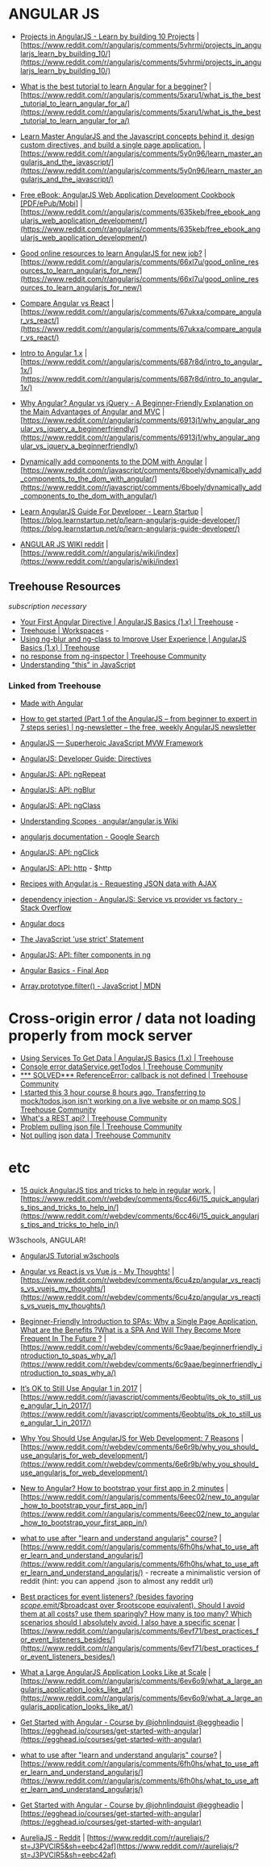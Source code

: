 # ANGULAR JS

* [Projects in AngularJS - Learn by building 10 Projects](https://www.reddit.com/r/angularjs/comments/5vhrmi/projects_in_angularjs_learn_by_building_10/) | [https://www.reddit.com/r/angularjs/comments/5vhrmi/projects_in_angularjs_learn_by_building_10/](https://www.reddit.com/r/angularjs/comments/5vhrmi/projects_in_angularjs_learn_by_building_10/)
* [What is the best tutorial to learn Angular for a begginer?](https://www.reddit.com/r/angularjs/comments/5xaru1/what_is_the_best_tutorial_to_learn_angular_for_a/) | [https://www.reddit.com/r/angularjs/comments/5xaru1/what_is_the_best_tutorial_to_learn_angular_for_a/](https://www.reddit.com/r/angularjs/comments/5xaru1/what_is_the_best_tutorial_to_learn_angular_for_a/)
* [Learn Master AngularJS and the Javascript concepts behind it, design custom directives, and build a single page application.](https://www.reddit.com/r/angularjs/comments/5y0n96/learn_master_angularjs_and_the_javascript/) | [https://www.reddit.com/r/angularjs/comments/5y0n96/learn_master_angularjs_and_the_javascript/](https://www.reddit.com/r/angularjs/comments/5y0n96/learn_master_angularjs_and_the_javascript/)
* [Free eBook: AngularJS Web Application Development Cookbook [PDF/ePub/Mobi]](https://www.reddit.com/r/angularjs/comments/635keb/free_ebook_angularjs_web_application_development/) | [https://www.reddit.com/r/angularjs/comments/635keb/free_ebook_angularjs_web_application_development/](https://www.reddit.com/r/angularjs/comments/635keb/free_ebook_angularjs_web_application_development/)
* [Good online resources to learn AngularJS for new job?](https://www.reddit.com/r/angularjs/comments/66xl7u/good_online_resources_to_learn_angularjs_for_new/) | [https://www.reddit.com/r/angularjs/comments/66xl7u/good_online_resources_to_learn_angularjs_for_new/](https://www.reddit.com/r/angularjs/comments/66xl7u/good_online_resources_to_learn_angularjs_for_new/)
* [Compare Angular vs React](https://www.reddit.com/r/angularjs/comments/67ukxa/compare_angular_vs_react/) | [https://www.reddit.com/r/angularjs/comments/67ukxa/compare_angular_vs_react/](https://www.reddit.com/r/angularjs/comments/67ukxa/compare_angular_vs_react/)
* [Intro to Angular 1.x](https://www.reddit.com/r/angularjs/comments/687r8d/intro_to_angular_1x/) | [https://www.reddit.com/r/angularjs/comments/687r8d/intro_to_angular_1x/](https://www.reddit.com/r/angularjs/comments/687r8d/intro_to_angular_1x/)
* [Why Angular? Angular vs jQuery - A Beginner-Friendly Explanation on the Main Advantages of Angular and MVC](https://www.reddit.com/r/angularjs/comments/6913j1/why_angular_angular_vs_jquery_a_beginnerfriendly/) | [https://www.reddit.com/r/angularjs/comments/6913j1/why_angular_angular_vs_jquery_a_beginnerfriendly/](https://www.reddit.com/r/angularjs/comments/6913j1/why_angular_angular_vs_jquery_a_beginnerfriendly/)
* [Dynamically add components to the DOM with Angular](https://www.reddit.com/r/javascript/comments/6boely/dynamically_add_components_to_the_dom_with_angular/) | [https://www.reddit.com/r/javascript/comments/6boely/dynamically_add_components_to_the_dom_with_angular/](https://www.reddit.com/r/javascript/comments/6boely/dynamically_add_components_to_the_dom_with_angular/)

* [Learn AngularJS Guide For Developer - Learn Startup](https://blog.learnstartup.net/p/learn-angularjs-guide-developer/) | [https://blog.learnstartup.net/p/learn-angularjs-guide-developer/](https://blog.learnstartup.net/p/learn-angularjs-guide-developer/)
* [ANGULAR JS WIKI reddit](https://www.reddit.com/r/angularjs/wiki/index) | [https://www.reddit.com/r/angularjs/wiki/index](https://www.reddit.com/r/angularjs/wiki/index)

## Treehouse Resources
*subscription necessary*

* [Your First Angular Directive | AngularJS Basics (1.x) | Treehouse](https://teamtreehouse.com/library/your-first-angular-directive) -
* [Treehouse | Workspaces](https://teamtreehouse.com/workspaces) -
* [Using ng-blur and ng-class to Improve User Experience | AngularJS Basics (1.x) | Treehouse](https://teamtreehouse.com/library/using-ngblur-and-ngclass-to-improve-user-experience)
* [no response from ng-inspector | Treehouse Community](https://teamtreehouse.com/community/no-response-from-nginspector)
* [Understanding "this" in JavaScript](https://teamtreehouse.com/library/understanding-this-in-javascript)

### Linked from Treehouse
* [Made with Angular](https://www.madewithangular.com/)
* [How to get started (Part 1 of the AngularJS – from beginner to expert in 7 steps series) | ng-newsletter – the free, weekly AngularJS newsletter](http://www.ng-newsletter.com/posts/beginner2expert-how_to_start.html)
* [AngularJS — Superheroic JavaScript MVW Framework](https://angularjs.org/)
* [AngularJS: Developer Guide: Directives](https://docs.angularjs.org/guide/directive)

* [AngularJS: API: ngRepeat](https://docs.angularjs.org/api/ng/directive/ngRepeat)
* [AngularJS: API: ngBlur](https://docs.angularjs.org/api/ng/directive/ngBlur)
* [AngularJS: API: ngClass](https://docs.angularjs.org/api/ng/directive/ngClass)
* [Understanding Scopes · angular/angular.js Wiki](https://github.com/angular/angular.js/wiki/Understanding-Scopes)
* [angularjs documentation - Google Search](https://www.google.com/search?q=angularjs&rlz=1C5CHFA_enUS579US579&oq=angularjs&aqs=chrome..69i57j69i65l3j0l2.1414j0j7&sourceid=chrome&ie=UTF-8#newwindow=1&q=angularjs+documentation)
* [AngularJS: API: ngClick](https://docs.angularjs.org/api/ng/directive/ngClick)
* [AngularJS: API: http](https://docs.angularjs.org/api/ng/service/$http) - $http
* [Recipes with Angular.js - Requesting JSON data with AJAX](http://fdietz.github.io/recipes-with-angular-js/consuming-external-services/requesting-json-data-with-ajax.html)
* [dependency injection - AngularJS: Service vs provider vs factory - Stack Overflow](https://stackoverflow.com/questions/15666048/angularjs-service-vs-provider-vs-factory)

* [Angular docs](https://docs.angularjs.org/api/ng/directive/ngRepeat)
* [The JavaScript 'use strict' Statement](https://teamtreehouse.com/library/the-javascript-use-strict-statement)
* [AngularJS: API: filter components in ng](https://docs.angularjs.org/api/ng/filter/)

* [Angular Basics - Final App](https://w.trhou.se/6l799nn93n)
* [Array.prototype.filter() - JavaScript | MDN](https://developer.mozilla.org/en-US/docs/Web/JavaScript/Reference/Global_Objects/Array/filter?v=control)

# Cross-origin error / data not loading properly from mock server
* [Using Services To Get Data | AngularJS Basics (1.x) | Treehouse](https://teamtreehouse.com/library/using-services-to-get-data)
* [Console error dataService.getTodos | Treehouse Community](https://teamtreehouse.com/community/console-error-dataservicegettodos)
* [*** SOLVED*** ReferenceError: callback is not defined | Treehouse Community](https://teamtreehouse.com/community/-solved-referenceerror-callback-is-not-defined)
* [I started this 3 hour course 8 hours ago. Transferring to mock/todos.json isn't working on a live website or on mamp SOS | Treehouse Community](https://teamtreehouse.com/community/i-started-this-3-hour-course-8-hours-ago-transferring-to-mocktodosjson-isnt-working-on-a-live-website-or-on-mamp-sos)
* [What's a REST api? | Treehouse Community](https://teamtreehouse.com/community/whats-a-rest-api)
* [Problem pulling json file | Treehouse Community](https://teamtreehouse.com/community/problem-pulling-json-file)
* [Not pulling json data | Treehouse Community](https://teamtreehouse.com/community/not-pulling-json-data)

# etc
* [15 quick AngularJS tips and tricks to help in regular work.](https://www.reddit.com/r/webdev/comments/6cc46i/15_quick_angularjs_tips_and_tricks_to_help_in/) | [https://www.reddit.com/r/webdev/comments/6cc46i/15_quick_angularjs_tips_and_tricks_to_help_in/](https://www.reddit.com/r/webdev/comments/6cc46i/15_quick_angularjs_tips_and_tricks_to_help_in/)

W3schools, ANGULAR!
* [AngularJS Tutorial w3schools](https://www.w3schools.com/angular/default.asp)

* [Angular vs React.js vs Vue.js - My Thoughts!](https://www.reddit.com/r/webdev/comments/6cu4zp/angular_vs_reactjs_vs_vuejs_my_thoughts/) | [https://www.reddit.com/r/webdev/comments/6cu4zp/angular_vs_reactjs_vs_vuejs_my_thoughts/](https://www.reddit.com/r/webdev/comments/6cu4zp/angular_vs_reactjs_vs_vuejs_my_thoughts/)

* [Beginner-Friendly Introduction to SPAs: Why a Single Page Application, What are the Benefits ?What is a SPA And Will They Become More Frequent In The Future ?](https://www.reddit.com/r/webdev/comments/6c9aae/beginnerfriendly_introduction_to_spas_why_a/) | [https://www.reddit.com/r/webdev/comments/6c9aae/beginnerfriendly_introduction_to_spas_why_a/](https://www.reddit.com/r/webdev/comments/6c9aae/beginnerfriendly_introduction_to_spas_why_a/)

* [It’s OK to Still Use Angular 1 in 2017](https://www.reddit.com/r/javascript/comments/6eobtu/its_ok_to_still_use_angular_1_in_2017/) | [https://www.reddit.com/r/javascript/comments/6eobtu/its_ok_to_still_use_angular_1_in_2017/](https://www.reddit.com/r/javascript/comments/6eobtu/its_ok_to_still_use_angular_1_in_2017/)

* [Why You Should Use AngularJS for Web Development: 7 Reasons](https://www.reddit.com/r/webdev/comments/6e6r9b/why_you_should_use_angularjs_for_web_development/) | [https://www.reddit.com/r/webdev/comments/6e6r9b/why_you_should_use_angularjs_for_web_development/](https://www.reddit.com/r/webdev/comments/6e6r9b/why_you_should_use_angularjs_for_web_development/)

* [New to Angular? How to bootstrap your first app in 2 minutes](https://www.reddit.com/r/angularjs/comments/6eec02/new_to_angular_how_to_bootstrap_your_first_app_in/) | [https://www.reddit.com/r/angularjs/comments/6eec02/new_to_angular_how_to_bootstrap_your_first_app_in/](https://www.reddit.com/r/angularjs/comments/6eec02/new_to_angular_how_to_bootstrap_your_first_app_in/)

* [what to use after \"learn and understand angularjs\" course?](https://www.reddit.com/r/angularjs/comments/6fh0hs/what_to_use_after_learn_and_understand_angularjs/) | [https://www.reddit.com/r/angularjs/comments/6fh0hs/what_to_use_after_learn_and_understand_angularjs/](https://www.reddit.com/r/angularjs/comments/6fh0hs/what_to_use_after_learn_and_understand_angularjs/) - recreate a minimalistic version of reddit (hint: you can append .json to almost any reddit url)

* [Best practices for event listeners? (besides favoring $scope.$emit/$broadcast over $rootscope equivalent). Should I avoid them at all costs? use them sparingly? How many is too many? Which scenarios should I absolutely avoid. I also have a specific scenar](https://www.reddit.com/r/angularjs/comments/6evf71/best_practices_for_event_listeners_besides/) | [https://www.reddit.com/r/angularjs/comments/6evf71/best_practices_for_event_listeners_besides/](https://www.reddit.com/r/angularjs/comments/6evf71/best_practices_for_event_listeners_besides/)

* [What a Large AngularJS Application Looks Like at Scale](https://www.reddit.com/r/angularjs/comments/6ev6o9/what_a_large_angularjs_application_looks_like_at/) | [https://www.reddit.com/r/angularjs/comments/6ev6o9/what_a_large_angularjs_application_looks_like_at/](https://www.reddit.com/r/angularjs/comments/6ev6o9/what_a_large_angularjs_application_looks_like_at/)

* [Get Started with Angular - Course by @johnlindquist @eggheadio](https://egghead.io/courses/get-started-with-angular) | [https://egghead.io/courses/get-started-with-angular](https://egghead.io/courses/get-started-with-angular)

* [what to use after \"learn and understand angularjs\" course?](https://www.reddit.com/r/angularjs/comments/6fh0hs/what_to_use_after_learn_and_understand_angularjs/) | [https://www.reddit.com/r/angularjs/comments/6fh0hs/what_to_use_after_learn_and_understand_angularjs/](https://www.reddit.com/r/angularjs/comments/6fh0hs/what_to_use_after_learn_and_understand_angularjs/)

* [Get Started with Angular - Course by @johnlindquist @eggheadio](https://egghead.io/courses/get-started-with-angular) | [https://egghead.io/courses/get-started-with-angular](https://egghead.io/courses/get-started-with-angular)

* [AureliaJS - Reddit](https://www.reddit.com/r/aureliajs/?st=J3PVCIR5&sh=eebc42af) | [https://www.reddit.com/r/aureliajs/?st=J3PVCIR5&sh=eebc42af](https://www.reddit.com/r/aureliajs/?st=J3PVCIR5&sh=eebc42af)
